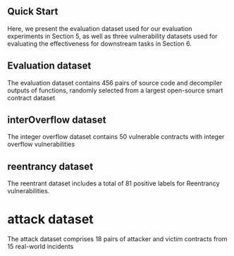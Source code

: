 ## Quick Start
Here, we present the evaluation dataset used for our evaluation experiments in Section 5, as well as three vulnerability datasets used for evaluating the effectiveness for downstream tasks in Section 6.

## Evaluation dataset
The evaluation dataset contains 456 pairs of source code and decompiler outputs of functions, randomly selected from a largest open-source smart contract dataset

## interOverflow dataset
The integer overflow dataset contains 50 vulnerable contracts with integer overflow vulnerabilities

## reentrancy dataset
The reentrant dataset includes a total of 81 positive labels for Reentrancy vulnerabilities.

# attack dataset
The attack dataset comprises 18 pairs of attacker and victim contracts from 15 real-world incidents